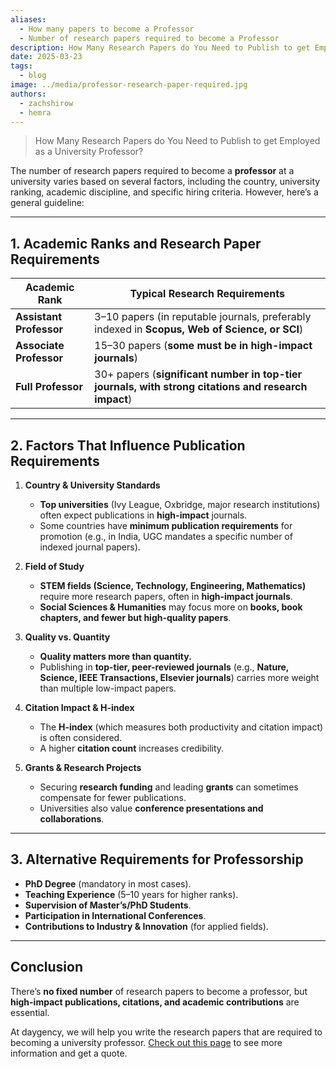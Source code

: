 ```yaml
---
aliases:
  - How many papers to become a Professor
  - Number of research papers required to become a Professor
description: How Many Research Papers do You Need to Publish to get Employed as a University Professor? 3 to 30 based on the academic rank.
date: 2025-03-23
tags:
  - blog
image: ../media/professor-research-paper-required.jpg
authors:
  - zachshirow
  - hemra
---
```


> How Many Research Papers do You Need to Publish to get Employed as a University Professor?

The number of research papers required to become a **professor** at a university varies based on several factors, including the country, university ranking, academic discipline, and specific hiring criteria. However, here’s a general guideline:

---

## **1. Academic Ranks and Research Paper Requirements**

|**Academic Rank**|**Typical Research Requirements**|
|---|---|
|**Assistant Professor**|3–10 papers (in reputable journals, preferably indexed in **Scopus, Web of Science, or SCI**)|
|**Associate Professor**|15–30 papers (**some must be in high-impact journals**)|
|**Full Professor**|30+ papers (**significant number in top-tier journals, with strong citations and research impact**)|

---

## **2. Factors That Influence Publication Requirements**

1. **Country & University Standards**
    
    - **Top universities** (Ivy League, Oxbridge, major research institutions) often expect publications in **high-impact** journals.
    - Some countries have **minimum publication requirements** for promotion (e.g., in India, UGC mandates a specific number of indexed journal papers).

2. **Field of Study**
    
    - **STEM fields (Science, Technology, Engineering, Mathematics)** require more research papers, often in **high-impact journals**.
    - **Social Sciences & Humanities** may focus more on **books, book chapters, and fewer but high-quality papers**.

3. **Quality vs. Quantity**
    
    - **Quality matters more than quantity.**
    - Publishing in **top-tier, peer-reviewed journals** (e.g., **Nature, Science, IEEE Transactions, Elsevier journals**) carries more weight than multiple low-impact papers.

4. **Citation Impact & H-index**
    
    - The **H-index** (which measures both productivity and citation impact) is often considered.
    - A higher **citation count** increases credibility.

5. **Grants & Research Projects**
    
    - Securing **research funding** and leading **grants** can sometimes compensate for fewer publications.
    - Universities also value **conference presentations and collaborations**.

---

## **3. Alternative Requirements for Professorship**

- **PhD Degree** (mandatory in most cases).
- **Teaching Experience** (5–10 years for higher ranks).
- **Supervision of Master’s/PhD Students**.
- **Participation in International Conferences**.
- **Contributions to Industry & Innovation** (for applied fields).

---

## **Conclusion**

There’s **no fixed number** of research papers to become a professor, but **high-impact publications, citations, and academic contributions** are essential.

At daygency, we will help you write the research papers that are required to becoming a university professor. [Check out this page](../services/research-paper-writing-services.md) to see more information and get a quote. 

